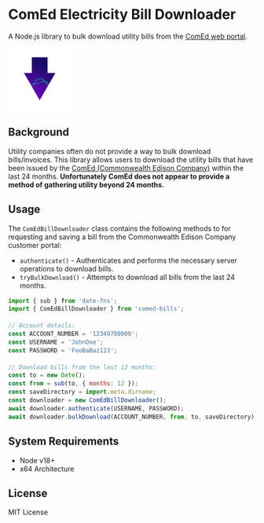 # ComEd Electricity Bill Downloader

A Node.js library to bulk download utility bills from the
[ComEd web portal](https://secure.comed.com/accounts/login).

<img
  alt="Down arrow colors matching branding of the Commonwealth Edison Company"
  src="./assets/icon.svg"
  height="128" width="128" style="margin: 0 auto;">

## Background

Utility companies often do not provide a way to bulk download bills/invoices.
This library allows users to download the utility bills that have been issued by
the [ComEd (Commonwealth Edison Company)](https://www.comed.com/) within the
last 24 months. **Unfortunately ComEd does not appear to provide a method of
gathering utility beyond 24 months.**

## Usage

The `ComEdBillDownloader` class contains the following methods to for
requesting and saving a bill from the Commonwealth Edison Company customer
portal:  

- `authenticate()` - Authenticates and performs the necessary server operations
  to download bills.
- `tryBulkDownload()` - Attempts to download all bills from the last 24 months.

```javascript
import { sub } from 'date-fns';
import { ComEdBillDownloader } from 'comed-bills';

// Account details:
const ACCOUNT_NUMBER = '12349780000';
const USERNAME = 'JohnDoe';
const PASSWORD = 'FooBaBaz123';

// Download bills from the last 12 months:
const to = new Date();
const from = sub(to, { months: 12 });
const saveDirectory = import.meta.dirname;
const downloader = new ComEdBillDownloader();
await downloader.authenticate(USERNAME, PASSWORD);
await downloader.bulkDownload(ACCOUNT_NUMBER, from, to, saveDirectory);
```

## System Requirements

- Node v18+
- x64 Architecture

<!--
https://github.com/puppeteer/puppeteer/blob/puppeteer-v23.0.0/docs/guides/system-requirements.md
-->

## License

MIT License
